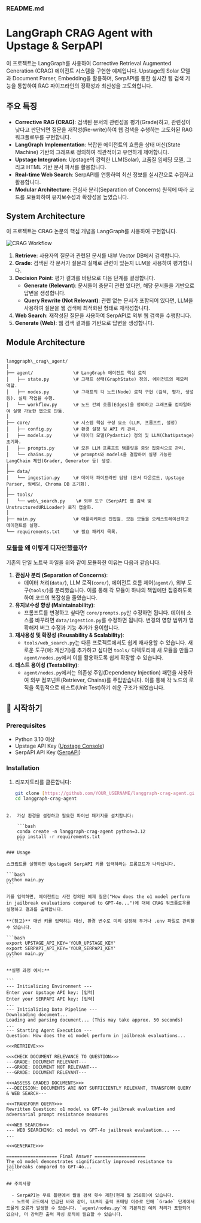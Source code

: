 ### README.md


# LangGraph CRAG Agent with Upstage & SerpAPI

이 프로젝트는 LangGraph를 사용하여 Corrective Retrieval Augmented Generation (CRAG) 에이전트 시스템을 구현한 예제입니다. Upstage의 Solar 모델과 Document Parser, Embedding을 활용하며, SerpAPI를 통한 실시간 웹 검색 기능을 통합하여 RAG 파이프라인의 정확성과 최신성을 고도화합니다.


## 주요 특징

- **Corrective RAG (CRAG)**: 검색된 문서의 관련성을 평가(Grade)하고, 관련성이 낮다고 판단되면 질문을 재작성(Re-write)하여 웹 검색을 수행하는 고도화된 RAG 워크플로우를 구현합니다.
- **LangGraph Implementation**: 복잡한 에이전트의 흐름을 상태 머신(State Machine) 기반의 그래프로 정의하여 직관적이고 유연하게 제어합니다.
- **Upstage Integration**: Upstage의 강력한 LLM(Solar), 고품질 임베딩 모델, 그리고 HTML 기반 문서 파서를 활용합니다.
- **Real-time Web Search**: SerpAPI를 연동하여 최신 정보를 실시간으로 수집하고 활용합니다.
- **Modular Architecture**: 관심사 분리(Separation of Concerns) 원칙에 따라 코드를 모듈화하여 유지보수성과 확장성을 높였습니다.

## System Architecture

이 프로젝트는 CRAG 논문의 핵심 개념을 LangGraph를 사용하여 구현합니다.

![CRAG Workflow](https://github.com/user-attachments/assets/532a17d2-bc80-46e6-9b24-05de5fb3894b)

1.  **Retrieve**: 사용자의 질문과 관련된 문서를 내부 Vector DB에서 검색합니다.
2.  **Grade**: 검색된 각 문서가 질문과 실제로 관련이 있는지 LLM을 사용하여 평가합니다.
3.  **Decision Point**: 평가 결과를 바탕으로 다음 단계를 결정합니다.
    - **Generate (Relevant)**: 문서들이 충분히 관련 있다면, 해당 문서들을 기반으로 답변을 생성합니다.
    - **Query Rewrite (Not Relevant)**: 관련 없는 문서가 포함되어 있다면, LLM을 사용하여 질문을 웹 검색에 최적화된 형태로 재작성합니다.
4.  **Web Search**: 재작성된 질문을 사용하여 SerpAPI로 외부 웹 검색을 수행합니다.
5.  **Generate (Web)**: 웹 검색 결과를 기반으로 답변을 생성합니다.

## Module Architecture

```

langgraph\_crag\_agent/
│
├── agent/               \# LangGraph 에이전트 핵심 로직
│   ├── state.py         \# 그래프 상태(GraphState) 정의. 에이전트의 메모리 역할.
│   ├── nodes.py         \# 그래프의 각 노드(Node) 로직 구현 (검색, 평가, 생성 등). 실제 작업을 수행.
│   └── workflow.py      \# 노드 간의 흐름(Edges)을 정의하고 그래프를 컴파일하여 실행 가능한 앱으로 만듦.
│
├── core/                \# 시스템 핵심 구성 요소 (LLM, 프롬프트, 설정)
│   ├── config.py        \# 환경 설정 및 API 키 관리.
│   ├── models.py        \# 데이터 모델(Pydantic) 정의 및 LLM(ChatUpstage) 초기화.
│   ├── prompts.py       \# 모든 LLM 프롬프트 템플릿을 중앙 집중식으로 관리.
│   └── chains.py        \# prompts와 models을 결합하여 실행 가능한 LangChain 체인(Grader, Generator 등) 생성.
│
├── data/
│   └── ingestion.py     \# 데이터 파이프라인 담당 (문서 다운로드, Upstage Parser, 임베딩, Chroma DB 초기화).
│
├── tools/
│   └── web\_search.py    \# 외부 도구 (SerpAPI 웹 검색 및 UnstructuredURLLoader) 로직 캡슐화.
│
├── main.py              \# 애플리케이션 진입점. 모든 모듈을 오케스트레이션하고 에이전트를 실행.
└── requirements.txt     \# 필요 패키지 목록.

````

### 모듈을 왜 이렇게 디자인했을까?

기존의 단일 노트북 파일을 위와 같이 모듈화한 이유는 다음과 같습니다.

1.  **관심사 분리 (Separation of Concerns)**:
    - 데이터 처리(`data/`), LLM 로직(`core/`), 에이전트 흐름 제어(`agent/`), 외부 도구(`tools/`)를 분리했습니다. 이를 통해 각 모듈이 하나의 책임에만 집중하도록 하여 코드의 복잡성을 줄였습니다.
2.  **유지보수성 향상 (Maintainability)**:
    - 프롬프트를 변경하고 싶다면 `core/prompts.py`만 수정하면 됩니다. 데이터 소스를 바꾸려면 `data/ingestion.py`를 수정하면 됩니다. 변경의 영향 범위가 명확해져 버그 수정과 기능 추가가 용이합니다.
3.  **재사용성 및 확장성 (Reusability & Scalability)**:
    - `tools/web_search.py`는 다른 프로젝트에서도 쉽게 재사용할 수 있습니다. 새로운 도구(예: 계산기)를 추가하고 싶다면 `tools/` 디렉토리에 새 모듈을 만들고 `agent/nodes.py`에서 이를 활용하도록 쉽게 확장할 수 있습니다.
4.  **테스트 용이성 (Testability)**:
    - `agent/nodes.py`에서는 의존성 주입(Dependency Injection) 패턴을 사용하여 외부 컴포넌트(Retriever, Chains)를 주입받습니다. 이를 통해 각 노드의 로직을 독립적으로 테스트(Unit Test)하기 쉬운 구조가 되었습니다.

## 🚀 시작하기

### Prerequisites

- Python 3.10 이상
- Upstage API Key ([Upstage Console](https://console.upstage.ai/))
- SerpAPI API Key ([SerpAPI](https://serpapi.com/))

### Installation

1. 리포지토리를 클론합니다:

   ```bash
   git clone [https://github.com/YOUR_USERNAME/langgraph-crag-agent.git](https://github.com/YOUR_USERNAME/langgraph-crag-agent.git)
   cd langgraph-crag-agent
````

2.  가상 환경을 설정하고 필요한 파이썬 패키지를 설치합니다:

    ```bash
    conda create -n langgraph-crag-agent python=3.12
    pip install -r requirements.txt
    ```

### Usage

스크립트를 실행하면 Upstage와 SerpAPI 키를 입력하라는 프롬프트가 나타납니다.

```bash
python main.py
```

키를 입력하면, 에이전트는 사전 정의된 예제 질문("How does the o1 model perform in jailbreak evaluations compared to GPT-4o...")에 대해 CRAG 워크플로우를 실행하고 결과를 출력합니다.

**(참고)** 매번 키를 입력하는 대신, 환경 변수로 미리 설정해 두거나 .env 파일로 관리할 수 있습니다.

```bash
export UPSTAGE_API_KEY='YOUR_UPSTAGE_KEY'
export SERPAPI_API_KEY='YOUR_SERPAPI_KEY'
python main.py
```

**실행 과정 예시:**

```
--- Initializing Environment ---
Enter your Upstage API key: [입력]
Enter your SERPAPI API key: [입력]
...
--- Initializing Data Pipeline ---
Downloading document...
Loading and parsing document... (This may take approx. 50 seconds)
...
--- Starting Agent Execution ---
Question: How does the o1 model perform in jailbreak evaluations...

<<<RETRIEVE>>>

<<<CHECK DOCUMENT RELEVANCE TO QUESTION>>>
---GRADE: DOCUMENT RELEVANT---
---GRADE: DOCUMENT NOT RELEVANT---
---GRADE: DOCUMENT RELEVANT---

<<<ASSESS GRADED DOCUMENTS>>>
---DECISION: DOCUMENTS ARE NOT SUFFICIENTLY RELEVANT, TRANSFORM QUERY & WEB SEARCH---

<<<TRANSFORM QUERY>>>
Rewritten Question: o1 model vs GPT-4o jailbreak evaluation and adversarial prompt resistance measures

<<<WEB SEARCH>>>
--- WEB SEARCHING: o1 model vs GPT-4o jailbreak evaluation... ---
...

<<<GENERATE>>>

=================== Final Answer ===================
The o1 model demonstrates significantly improved resistance to jailbreaks compared to GPT-4o...
```

## 주의사항

  - SerpAPI는 무료 플랜에서 월별 검색 횟수 제한(현재 월 250회)이 있습니다.
  - 노트북 코드에서 언급된 바와 같이, LLM의 출력 포매팅 이슈로 인해 `Grade` 단계에서 드물게 오류가 발생할 수 있습니다. `agent/nodes.py`에 기본적인 예외 처리가 포함되어 있으나, 더 강력한 출력 파싱 로직이 필요할 수 있습니다.